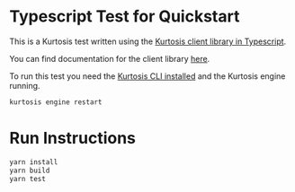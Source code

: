# Typescript Test for Quickstart

This is a Kurtosis test written using the [Kurtosis client library in Typescript](https://github.com/kurtosis-tech/kurtosis/tree/main/api/typescript).

You can find documentation for the client library [here](https://docs.kurtosis.com/advanced-concepts/architecture/#sdk).

To run this test you need the [Kurtosis CLI installed](https://docs.kurtosis.com/install) and the Kurtosis engine running.

```bash
kurtosis engine restart
```

# Run Instructions

```bash
yarn install
yarn build
yarn test
```

